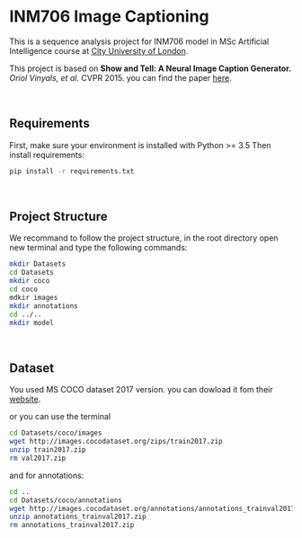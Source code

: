 ﻿# INM706 Image Captioning
 
 This is a sequence analysis project for INM706 model in MSc Artificial Intelligence course at [City University of London](https://www.city.ac.uk/).
 
 This project is based on **Show and Tell: A Neural Image Caption Generator.** *Oriol Vinyals, et al.* CVPR 2015. you can find the paper [here](https://arxiv.org/pdf/1411.4555.pdf).

&nbsp;

## Requirements
First, make sure your environment is installed with Python >= 3.5
Then install requirements:

```bash
pip install -r requirements.txt
```

&nbsp;

## Project Structure
We recommand to follow the project structure, in the root directory open new terminal and type the following commands:
```bash
mkdir Datasets
cd Datasets
mkdir coco
cd coco
mdkir images
mkdir annotations
cd ../..
mkdir model
```

&nbsp;

## Dataset
You used MS COCO dataset 2017 version. you can dowload it fom their [website](https://cocodataset.org/#download).

or you can use the terminal
```bash
cd Datasets/coco/images
wget http://images.cocodataset.org/zips/train2017.zip
unzip train2017.zip
rm val2017.zip
```
and for annotations:
```bash
cd ..
cd Datasets/coco/annotations
wget http://images.cocodataset.org/annotations/annotations_trainval2017.zip
unzip annotations_trainval2017.zip
rm annotations_trainval2017.zip
```
